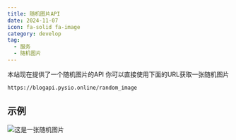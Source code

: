 ```yaml
---
title: 随机图片API
date: 2024-11-07
icon: fa-solid fa-image
category: develop
tag:
  - 服务
  - 随机图片
---
```


本站现在提供了一个随机图片的API 你可以直接使用下面的URL获取一张随机图片

```url
https://blogapi.pysio.online/random_image
```

<Randompicturecount />

<!-- more -->

## 示例

![这是一张随机图片](https://blogapi.pysio.online/random_image)